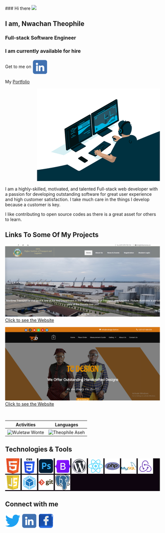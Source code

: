 <div class="main">
  <div class="main1" align="left" width="50">
  ### Hi there <img src="https://media.giphy.com/media/hvRJCLFzcasrR4ia7z/giphy.gif" width="15px">

<h2> I am, Nwachan Theophile</h2>

<h3>Full-stack Software Engineer</h3>
<h3>I am currently available for hire</h3>
<p>Get to me on <a href="https://linkedin.com/in/nwachan-theophile-342274172/" target="blank"><img align="center" src="img/linkedin.png" alt="" height="50" width="50" /></a></p>
<p>My <a href="https://theophileaseh.github.io/Portfolio/">Portfolio</a>
 </div>
  
<div align="right" width="400">
  <img src="code.gif" alt="Nwachan Theophile" width="400">
</div>
                  

</div>


I am a highly-skilled, motivated, and talented Full-stack web developer with a passion for developing outstanding software for great user experience and high customer satisfaction. I take much care in the things I develop because a customer is key.

I like contributing to open source codes as there is a great asset for others to learn.

## Links To Some Of My Projects

![](/img/2.png/)
[Click to see the Website](https://hitlbamenda.cm/)



![](/img/4.png/)
[Click to see the Website](https://tcdesign.fashion/)

<!--
![](/img/5.png/)
[Click to see the Website](https://jaems.art/)
[Click to see the Website](https://christinductionglorychurch.com/)
-->


<p align="center">&nbsp;
 
| Activities |   Languages |
| ---------- | ----------- |
 | <img align="center" src="https://github-readme-stats.vercel.app/api?username=theophileaseh&show_icons=true&theme=outrun" alt="Wuletaw Wonte" width="500" /> | <img align="center" src="https://github-readme-stats.vercel.app/api/top-langs?username=theophileaseh&show_icons=true&theme=outrun&layout=compact" alt="Theophile Aseh" width="410"/>|
</p>


## Technologies & Tools
<p style="background: #0e050f; align: left">
    <a href="https://www.w3.org/html/" target="_blank"> <img src="img/html5.png" alt="html5" width="50" height="50"></a>    
    <a href="https://www.w3.org/" target="_blank"> <img src="img/css.png" alt="CSS3" width="50" height="50"> </a>    
    <a href="https://www.adobe.com/products/photoshop.html/" target="_blank"> <img src="img/photoshop.png" alt="Adobe Photoshop" width="50" height="50"/> </a>
    <a href="https://getbootstrap.com/" target="_blank"> <img src="img/bootstrap.png" alt="Bootstrap" width="50" height="50"/> </a>
    <a href="https://wordpress.com/" target="_blank"> <img src="img/wordpress.png" alt="Wordpress" width="50" height="50"/> </a>
    <a href="https://reactjs.org/" target="_blank"> <img src="img/react.png" alt="React" width="50" height="50"/> </a>
    <a href="https://php.net" target="_blank"> <img src="img/php.png" alt="PHP" width="50" height="50"/> </a>    
    <a href="https://mysql.com" target="_blank"> <img src="img/mysql.png" alt="MySQL" width="50" height="50"/> </a> 
    <a href="https://redux.js.org/" target="_blank"> <img src="img/redux.png" alt="Redux" width="50" height="50"/> </a>
    <a href="https://developer.mozilla.org/en-US/docs/Web/JavaScript" target="_blank"> <img src="img/js.png" alt="Javascript" width="50" height="50"/> </a>    
    <a href="https://webpack.js.org/" target="_blank"> <img src="img/webpack.png" alt="Webpack" width="50" height="50"/> </a>
    <a href="https://git-scm.com/" target="_blank"> <img src="img/git.png" alt="git" width="50" height="50"/> </a>
    <a href="https://www.w3schools.com/sql/" target="_blank"> <img src="img/postsql.png" alt="SQL" width="50" height="50"/> </a>
    </p>

## Connect with me
<p align="left">
<a href="https://twitter.com/NwachanT" target="blank"><img align="center" src="img/twitter.png" alt="" height="50" width="50" /></a>
<a href="https://linkedin.com/in/nwachan-theophile-342274172/" target="blank"><img align="center" src="img/linkedin.png" alt="" height="50" width="50" /></a>
<a href="https://www.facebook.com/theophileaseh/" target="blank"><img align="center" src="img/facebook.png" alt="" height="50" width="50" /></a>
</p>

<!--
**Theophileaseh/Theophileaseh** is a ✨ _special_ ✨ repository because its `README.md` (this file) appears on your GitHub profile.

Here are some ideas to get you started:

- 🔭 I’m currently working on ...
- 🌱 I’m currently learning ...
- 👯 I’m looking to collaborate on ...
- 🤔 I’m looking for help with ...
- 💬 Ask me about ...
- 📫 How to reach me: ...
- 😄 Pronouns: ...
- ⚡ Fun fact: ...
-->
